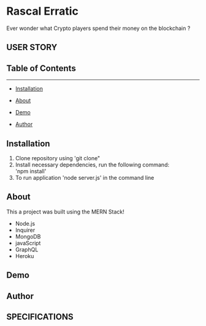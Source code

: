 # Rascal Erratic
Ever wonder what Crypto players spend their money on the blockchain ?

## USER STORY

## Table of Contents 
------

* [Installation](#installation)

* [About](#about)

* [Demo](#demo)

* [Author](#author)

## Installation
1. Clone repository using 'git clone"
2. Install necessary dependencies, run the following command: <br> 'npm install'
3. To run application 'node server.js' in the command line

## About
This a project was built using the MERN Stack!<br>
* Node.js
* Inquirer
* MongoDB
* javaScript
* GraphQL
* Heroku

## Demo

## Author 

## SPECIFICATIONS
